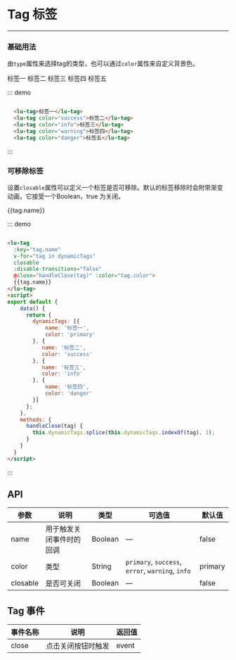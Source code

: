 

# Tag 标签
----
### 基础用法
由`type`属性来选择tag的类型，也可以通过`color`属性来自定义背景色。

<div class="demo-block">
  <lu-tag>标签一</lu-tag>
  <lu-tag color="success">标签二</lu-tag>
  <lu-tag color="info">标签三</lu-tag>
  <lu-tag color="warning">标签四</lu-tag>
  <lu-tag color="danger">标签五</lu-tag>
</div>

::: demo
```html

  <lu-tag>标签一</lu-tag>
  <lu-tag color="success">标签二</lu-tag>
  <lu-tag color="info">标签三</lu-tag>
  <lu-tag color="warning">标签四</lu-tag>
  <lu-tag color="danger">标签五</lu-tag>

```
:::



### 可移除标签
设置```closable```属性可以定义一个标签是否可移除。默认的标签移除时会附带渐变动画，它接受一个Boolean，true 为关闭。
<div class="demo-block">
<lu-tag
  :key="tag.name"
  v-for="tag in dynamicTags"
  closable
  :disable-transitions="false"
  @close="handleClose(tag)" :color="tag.color">
  {{tag.name}}
</lu-tag>
<script>
export default {
    data() {
      return {
        dynamicTags: [{
           name: '标签一',
           color: 'primary'
        }, {
           name: '标签二',
           color: 'success'
        }, {
           name: '标签三',
           color: 'info'
        }, {
            name: '标签四',
            color: 'danger'
        }]
      };
    },
    methods: {
      handleClose(tag) {
        this.dynamicTags.splice(this.dynamicTags.indexOf(tag), 1);
      }
    }
  }
</script>
</div>

::: demo
```html

<lu-tag
  :key="tag.name"
  v-for="tag in dynamicTags"
  closable
  :disable-transitions="false"
  @close="handleClose(tag)" :color="tag.color">
  {{tag.name}}
</lu-tag>
<script>
export default {
    data() {
      return {
        dynamicTags: [{
            name: '标签一',
            color: 'primary'
        }, {
           name: '标签二',
           color: 'success'
        }, {
           name: '标签三',
           color: 'info'
        }, {
            name: '标签四',
            color: 'danger'
        }]
      };
    },
    methods: {
      handleClose(tag) {
        this.dynamicTags.splice(this.dynamicTags.indexOf(tag), 1);
      }
    }
  }
</script>

```
:::

## API

| 参数      | 说明          | 类型      | 可选值                           | 默认值  |
|---------- |-------------- |---------- |--------------------------------  |-------- |
| name | 用于触发关闭事件时的回调 | Boolean | — | false |
| color | 类型 | String |  `primary`, `success`, `error`, `warning`, `info` | primary |
| closable | 是否可关闭 | Boolean | — | false |

## Tag 事件

| 事件名称      | 说明          | 返回值  |
|---------- |-------------- |---------- |
| close | 点击关闭按钮时触发 | event |
